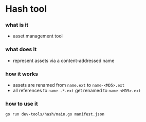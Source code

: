# Hash tool

### what is it

- asset management tool

### what does it

- represent assets via a content-addressed name

### how it works

- assets are renamed from `name.ext` to `name-<MD5>.ext`
- all references to `name-.*.ext` get renamed to `name-<MD5>.ext`

### how to use it

```
go run dev-tools/hash/main.go manifest.json
```
